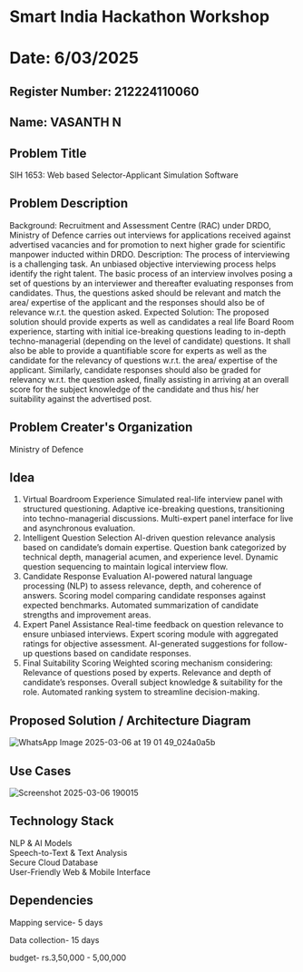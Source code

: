 # Smart India Hackathon Workshop
# Date: 6/03/2025
## Register Number: 212224110060
## Name: VASANTH N
## Problem Title
SIH 1653: Web based Selector-Applicant Simulation Software
## Problem Description
Background: Recruitment and Assessment Centre (RAC) under DRDO, Ministry of Defence carries out interviews for applications received against advertised vacancies and for promotion to next higher grade for scientific manpower inducted within DRDO. Description: The process of interviewing is a challenging task. An unbiased objective interviewing process helps identify the right talent. The basic process of an interview involves posing a set of questions by an interviewer and thereafter evaluating responses from candidates. Thus, the questions asked should be relevant and match the area/ expertise of the applicant and the responses should also be of relevance w.r.t. the question asked. Expected Solution: The proposed solution should provide experts as well as candidates a real life Board Room experience, starting with initial ice-breaking questions leading to in-depth techno-managerial (depending on the level of candidate) questions. It shall also be able to provide a quantifiable score for experts as well as the candidate for the relevancy of questions w.r.t. the area/ expertise of the applicant. Similarly, candidate responses should also be graded for relevancy w.r.t. the question asked, finally assisting in arriving at an overall score for the subject knowledge of the candidate and thus his/ her suitability against the advertised post.

## Problem Creater's Organization
Ministry of Defence

## Idea

1. Virtual Boardroom Experience
Simulated real-life interview panel with structured questioning.
Adaptive ice-breaking questions, transitioning into techno-managerial discussions.
Multi-expert panel interface for live and asynchronous evaluation.
2. Intelligent Question Selection
AI-driven question relevance analysis based on candidate’s domain expertise.
Question bank categorized by technical depth, managerial acumen, and experience level.
Dynamic question sequencing to maintain logical interview flow.
3. Candidate Response Evaluation
AI-powered natural language processing (NLP) to assess relevance, depth, and coherence of answers.
Scoring model comparing candidate responses against expected benchmarks.
Automated summarization of candidate strengths and improvement areas.
4. Expert Panel Assistance
Real-time feedback on question relevance to ensure unbiased interviews.
Expert scoring module with aggregated ratings for objective assessment.
AI-generated suggestions for follow-up questions based on candidate responses.
5. Final Suitability Scoring
Weighted scoring mechanism considering:
Relevance of questions posed by experts.
Relevance and depth of candidate’s responses.
Overall subject knowledge & suitability for the role.
Automated ranking system to streamline decision-making.


## Proposed Solution / Architecture Diagram
![WhatsApp Image 2025-03-06 at 19 01 49_024a0a5b](https://github.com/user-attachments/assets/279ba98d-d569-47cc-9c54-a2fd78c70dd7)


## Use Cases
![Screenshot 2025-03-06 190015](https://github.com/user-attachments/assets/ba2ec282-6d15-4575-82e5-f79574c8bf2d)


## Technology Stack

NLP & AI Models   
Speech-to-Text & Text Analysis    
Secure Cloud Database   
User-Friendly Web & Mobile Interface    



## Dependencies
Mapping service- 5 days

Data collection- 15 days

budget- rs.3,50,000 - 5,00,000
